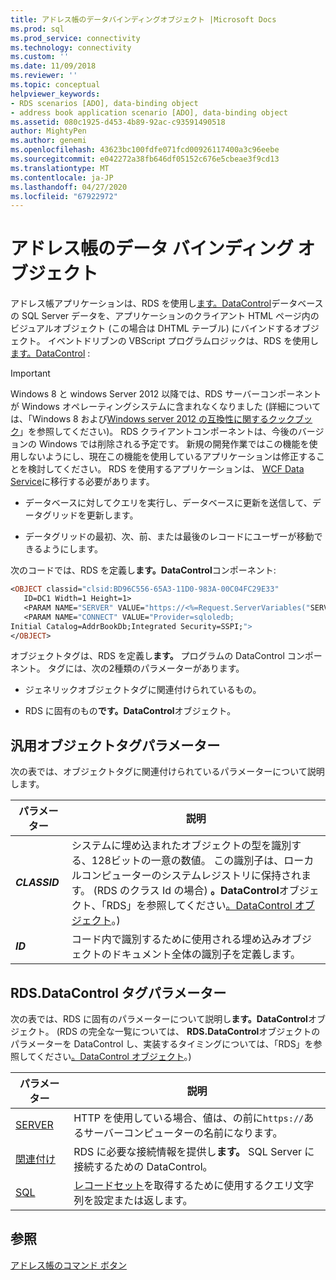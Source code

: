 ```yaml
---
title: アドレス帳のデータバインディングオブジェクト |Microsoft Docs
ms.prod: sql
ms.prod_service: connectivity
ms.technology: connectivity
ms.custom: ''
ms.date: 11/09/2018
ms.reviewer: ''
ms.topic: conceptual
helpviewer_keywords:
- RDS scenarios [ADO], data-binding object
- address book application scenario [ADO], data-binding object
ms.assetid: 080c1925-d453-4b89-92ac-c93591490518
author: MightyPen
ms.author: genemi
ms.openlocfilehash: 43623bc100fdfe071fcd00926117400a3c96eebe
ms.sourcegitcommit: e042272a38fb646df05152c676e5cbeae3f9cd13
ms.translationtype: MT
ms.contentlocale: ja-JP
ms.lasthandoff: 04/27/2020
ms.locfileid: "67922972"
---
```

# <a name="address-book-data-binding-object"></a>アドレス帳のデータ バインディング オブジェクト
アドレス帳アプリケーションは、RDS を使用し[ます。DataControl](../../../ado/reference/rds-api/datacontrol-object-rds.md)データベースの SQL Server データを、アプリケーションのクライアント HTML ページ内のビジュアルオブジェクト (この場合は DHTML テーブル) にバインドするオブジェクト。 イベントドリブンの VBScript プログラムロジックは、RDS を使用し[ます。DataControl](../../../ado/reference/rds-api/datacontrol-object-rds.md) :  
  
> [!IMPORTANT]
>  Windows 8 と windows Server 2012 以降では、RDS サーバーコンポーネントが Windows オペレーティングシステムに含まれなくなりました (詳細については、「Windows 8 および[Windows server 2012 の互換性に関するクックブック](https://www.microsoft.com/download/details.aspx?id=27416)」を参照してください)。 RDS クライアントコンポーネントは、今後のバージョンの Windows では削除される予定です。 新規の開発作業ではこの機能を使用しないようにし、現在この機能を使用しているアプリケーションは修正することを検討してください。 RDS を使用するアプリケーションは、 [WCF Data Service](https://go.microsoft.com/fwlink/?LinkId=199565)に移行する必要があります。  
  
-   データベースに対してクエリを実行し、データベースに更新を送信して、データグリッドを更新します。  
  
-   データグリッドの最初、次、前、または最後のレコードにユーザーが移動できるようにします。  
  
 次のコードでは、RDS を定義し**ます。DataControl**コンポーネント:  
  
```vb
<OBJECT classid="clsid:BD96C556-65A3-11D0-983A-00C04FC29E33"  
   ID=DC1 Width=1 Height=1>  
   <PARAM NAME="SERVER" VALUE="https://<%=Request.ServerVariables("SERVER_NAME")%>">  
   <PARAM NAME="CONNECT" VALUE="Provider=sqloledb;  
Initial Catalog=AddrBookDb;Integrated Security=SSPI;">  
</OBJECT>  
```  
  
 オブジェクトタグは、RDS を定義し**ます。** プログラムの DataControl コンポーネント。 タグには、次の2種類のパラメーターがあります。  
  
-   ジェネリックオブジェクトタグに関連付けられているもの。  
  
-   RDS に固有のもの**です。DataControl**オブジェクト。  
  
## <a name="generic-object-tag-parameters"></a>汎用オブジェクトタグパラメーター  
 次の表では、オブジェクトタグに関連付けられているパラメーターについて説明します。  
  
|パラメーター|説明|  
|---------------|-----------------|  
|***CLASSID***|システムに埋め込まれたオブジェクトの型を識別する、128ビットの一意の数値。 この識別子は、ローカルコンピューターのシステムレジストリに保持されます。 (RDS のクラス Id の場合) **。DataControl**オブジェクト、「RDS」を参照してください[。DataControl オブジェクト](../../../ado/reference/rds-api/datacontrol-object-rds.md)。)|  
|***ID***|コード内で識別するために使用される埋め込みオブジェクトのドキュメント全体の識別子を定義します。|  
  
## <a name="rdsdatacontrol-tag-parameters"></a>RDS.DataControl タグパラメーター  
 次の表では、RDS に固有のパラメーターについて説明し**ます。DataControl**オブジェクト。 (RDS の完全な一覧については、 **RDS.DataControl**オブジェクトのパラメーターを DataControl し、実装するタイミングについては、「RDS」を参照してください[。DataControl オブジェクト](../../../ado/reference/rds-api/datacontrol-object-rds.md)。)  
  
|パラメーター|説明|  
|---------------|-----------------|  
|[SERVER](../../../ado/reference/rds-api/server-property-rds.md)|HTTP を使用している場合、値は、の前に`https://`あるサーバーコンピューターの名前になります。|  
|[関連付け](../../../ado/reference/rds-api/connect-property-rds.md)|RDS に必要な接続情報を提供し**ます。** SQL Server に接続するための DataControl。|  
|[SQL](../../../ado/reference/rds-api/sql-property.md)|[レコードセット](../../../ado/reference/ado-api/recordset-object-ado.md)を取得するために使用するクエリ文字列を設定または返します。|  
  
## <a name="see-also"></a>参照  
 [アドレス帳のコマンド ボタン](../../../ado/guide/remote-data-service/address-book-command-buttons.md)



